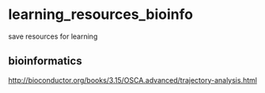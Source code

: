 # learning_resources_bioinfo

save resources for learning

## bioinformatics
http://bioconductor.org/books/3.15/OSCA.advanced/trajectory-analysis.html
